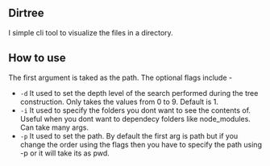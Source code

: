 ## Dirtree

I simple cli tool to visualize the files in a directory.


## How to use

The first argument is taked as the path. The optional flags include - 
- `-d` It used to set the depth level of the search performed during the tree construction. Only takes the values from 0 to 9. Default is 1.
- `-i` It used to specify the folders you dont want to see the contents of. Useful when you dont want to dependecy folders like node_modules. Can take many args.
- `-p` It used to set the path. By default the first arg is path but if you change the order using the flags then you have to specify the path using -p or it will take its as pwd.
